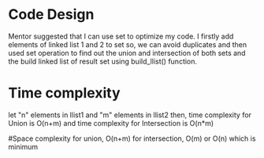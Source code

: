 # Code Design
Mentor suggested that I can use set to optimize my code.
I firstly add elements of linked list 1 and 2 to set so, we can avoid duplicates and then used set operation to find out the union and intersection of both sets and the build linked list of result set using build_llist() function.

# Time complexity
let "n" elements in llist1 and "m" elements in llist2
then, time complexity for Union is O(n+m)
and time complexity for Intersection is O(n*m)

#Space complexity
for union, O(n+m)
for intersection, O(m) or O(n) which is minimum
